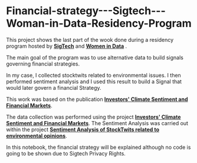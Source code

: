 # Financial-strategy---Sigtech---Woman-in-Data-Residency-Program

This project shows the last part of the wook done during a residency program hosted by __[SigTech](https://www.sigtech.com/)__ and __[Women in Data](https://www.womenindata.org/?gclid=Cj0KCQiAys2MBhDOARIsAFf1D1dMLMnhxqZh9hVP4kjfkmyvM0qlNrV5FsgmccrcWOURofLc2ReBTHsaAkdAEALw_wcB)__ .

The main goal of the program was to use alternative data to build signals governing financial strategies. 

In my case, I collected stocktwits related to environmental issues. I then performed sentiment analysis and I used this result to build a Signal that would later govern a financial Strategy.

This work was based on the publication __[Investors' Climate Sentiment and Financial Markets](https://www.researchgate.net/profile/Caterina-Santi-4/publication/344344260_Investors'_Climate_Sentiment_and_Financial_Markets/links/602e4b90299bf1cc26d2b651/)__.

The data collection was performed using the project __[Investors' Climate Sentiment and Financial Markets](https://www.researchgate.net/profile/Caterina-Santi-4/publication/344344260_Investors'_Climate_Sentiment_and_Financial_Markets/links/602e4b90299bf1cc26d2b651/)__.
The Sentiment Analysis was carried out within the project __[Sentiment Analysis of StockTwits related to environmental opinions](https://github.com/marianabarturen/Sentiment-Analysis-of-StockTwits-related-to-environmental-opinions)__.

In this notebook, the financial strategy will be explained although no code is going to be shown due to Sigtech Privacy Rights.
